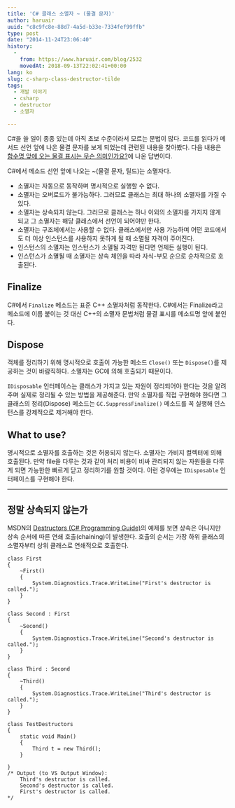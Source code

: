 ```yaml
---
title: 'C# 클래스 소멸자 ~ (물결 문자)'
author: haruair
uuid: "c8c9fc8e-88d7-4a5d-b33e-7334fef99ffb"
type: post
date: "2014-11-24T23:06:40"
history:
  - 
    from: https://www.haruair.com/blog/2532
    movedAt: 2018-09-13T22:02:41+00:00
lang: ko
slug: c-sharp-class-destructor-tilde
tags:
  - 개발 이야기
  - csharp
  - destructor
  - 소멸자

---
```

C#을 쓸 일이 종종 있는데 아직 초보 수준이라서 모르는 문법이 많다. 코드를 읽다가 메서드 선언 앞에 나온 물결 문자를 보게 되었는데 관련된 내용을 찾아봤다. 다음 내용은 [함수명 앞에 오는 물결 표시는 무슨 의미인가요?][1]에 나온 답변이다.

C#에서 메소드 선언 앞에 나오는 ~(물결 문자, 틸드)는 소멸자다.

  * 소멸자는 자동으로 동작하며 명시적으로 실행할 수 없다.
  * 소멸자는 오버로드가 불가능하다. 그러므로 클래스는 최대 하나의 소멸자를 가질 수 있다.
  * 소멸자는 상속되지 않는다. 그러므로 클래스는 하나 이외의 소멸자를 가지지 않게 되고 그 소멸자는 해당 클래스에서 선언이 되어야만 한다.
  * 소멸자는 구조체에서는 사용할 수 없다. 클래스에서만 사용 가능하며 어떤 코드에서도 더 이상 인스턴스를 사용하지 못하게 될 때 소멸될 자격이 주어진다.
  * 인스턴스의 소멸자는 인스턴스가 소멸될 자격만 된다면 언제든 실행이 된다.
  * 인스턴스가 소멸될 때 소멸자는 상속 체인을 따라 자식-부모 순으로 순차적으로 호출된다.

## Finalize

C#에서 `Finalize` 메소드는 표준 C++ 소멸자처럼 동작한다. C#에서는 Finalize라고 메소드에 이름 붙이는 것 대신 C++의 소멸자 문법처럼 물결 표시를 메소드명 앞에 붙인다.

## Dispose

객체를 정리하기 위해 명시적으로 호출이 가능한 메소드 `Close()` 또는 `Dispose()`를 제공하는 것이 바람직하다. 소멸자는 GC에 의해 호출되기 때문이다.

`IDisposable` 인터페이스는 클래스가 가지고 있는 자원이 정리되어야 한다는 것을 알려주며 실제로 정리될 수 있는 방법을 제공해준다. 만약 소멸자를 직접 구현해야 한다면 그 클래스의 정리(Dispose) 메소드는 `GC.SuppressFinalize()` 메소드를 꼭 실행해 인스턴스를 강제적으로 제거해야 한다.

## What to use?

명시적으로 소멸자를 호출하는 것은 허용되지 않는다. 소멸자는 가비지 컬렉터에 의해 호출된다. 만약 file을 다루는 것과 같이 처리 비용이 비싸 관리되지 않는 자원들을 다루게 되면 가능한한 빠르게 닫고 정리하기를 원할 것이다. 이런 경우에는 `IDisposable` 인터페이스를 구현해야 한다.

* * *

## 정말 상속되지 않는가

MSDN의 [Destructors (C# Programming Guide)][2]의 예제를 보면 상속은 아니지만 상속 순서에 따른 연쇄 호출(chaining)이 발생한다. 호출의 순서는 가장 하위 클래스의 소멸자부터 상위 클래스로 연쇄적으로 호출한다.

    class First
    {
        ~First()
        {
            System.Diagnostics.Trace.WriteLine("First's destructor is called.");
        }
    }
    
    class Second : First
    {
        ~Second()
        {
            System.Diagnostics.Trace.WriteLine("Second's destructor is called.");
        }
    }
    
    class Third : Second
    {
        ~Third()
        {
            System.Diagnostics.Trace.WriteLine("Third's destructor is called.");
        }
    }
    
    class TestDestructors
    {
        static void Main()
        {
            Third t = new Third();
        }
    
    }
    /* Output (to VS Output Window):
        Third's destructor is called.
        Second's destructor is called.
        First's destructor is called.
    */

 [1]: http://stackoverflow.com/a/188715/2440343
 [2]: http://msdn.microsoft.com/en-us/library/66x5fx1b.aspx